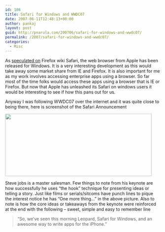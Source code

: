 ```yaml
---
id: 186
title: Safari for Windows and WWDC07
date: 2007-06-11T12:48:13+00:00
author: pankaj
layout: post
guid: http://pnarula.com/200706/safari-for-windows-and-wwdc07/
permalink: /2007/safari-for-windows-and-wwdc07/
categories:
  - Misc
---
```

As <a href="http://blogs.zdnet.com/microsoft/?p=197" onclick="_gaq.push(['_trackEvent', 'outbound-article', 'http://blogs.zdnet.com/microsoft/?p=197', 'speculated on']);" >speculated on</a> Firefox wiki Safari, the web browser from Apple has been released for Windows. It is a very interesting development as this would take away some market share from IE and Firefox. It is also important for me as my work involves accessing enterprise apps using a browser. So far most of the time folks would access these apps using a browser that is IE or Firefox. But now that Apple has unleashed its Safari on windows users it would be interesting to see if how this pans out for us.

Anyway I was following WWDC07 over the internet and it was quite close to being there, here is screenshot of the Safari Announcement 

<a href="http://pnarula.com/images/bt/SafariforWindowsandWWDC07_A65A/applesafari2.png" onclick="_gaq.push(['_trackEvent', 'outbound-article', 'http://pnarula.com/images/bt/SafariforWindowsandWWDC07_A65A/applesafari2.png', '']);"  atomicselection="true"><img style="border-right: 0px; border-top: 0px; border-left: 0px; border-bottom: 0px" height="202" src="http://pnarula.com/images/bt/SafariforWindowsandWWDC07_A65A/applesafari_thumb.png" width="476" border="0" /></a>

Steve jobs is a master salesman. Few things to note from his keynote&nbsp;are how successfully he uses &#8220;the hook&#8221; technique for presenting ideas or telling a story.&nbsp;Just like films&nbsp;or serials/sitcoms have punch lines to pique the interest notice he has &#8220;One more thing&#8230;&#8221; in the above picture. Also to note is how the core ideas or takeaways from the keynote were reinforced at the end with the following &#8211; sweet, simple and easy to remember line

> &#8220;So, we&#8217;ve seen this morning Leopard, Safari for Windows, and an awesome way to write apps for the iPhone.&#8221;